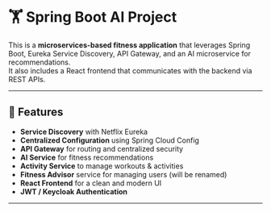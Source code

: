 # 🏋️ Spring Boot AI Project

This is a **microservices-based fitness application** that leverages Spring Boot, Eureka Service Discovery, API Gateway, and an AI microservice for recommendations.  
It also includes a React frontend that communicates with the backend via REST APIs.

---

## 📌 Features
- **Service Discovery** with Netflix Eureka
- **Centralized Configuration** using Spring Cloud Config
- **API Gateway** for routing and centralized security
- **AI Service** for fitness recommendations
- **Activity Service** to manage workouts & activities
- **Fitness Advisor** service for managing users (will be renamed)
- **React Frontend** for a clean and modern UI
- **JWT / Keycloak Authentication**

---
